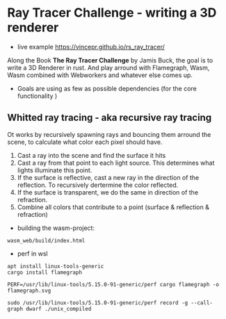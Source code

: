 # Ray Tracer Challenge - writing a 3D renderer

- live example https://vincepr.github.io/rs_ray_tracer/

Along the Book **The Ray Tracer Challenge** by Jamis Buck, the goal is to write a 3D Renderer in rust. And play arround with Flamegraph, Wasm, Wasm combined with Webworkers and whatever else comes up.

- Goals are using as few as possible dependencies (for the core functionality )

## Whitted ray tracing - aka recursive ray tracing
Ot works by recursively spawning rays and bouncing them arround the scene, to calculate what color each pixel should have.
1. Cast a ray into the scene and find the surface it hits
2. Cast a ray from that point to each light source. This determines what lights illuminate this point.
3. If the surface is reflective, cast a new ray in the direction of the reflection. To recursively dertermine the color reflected.
4. If the surface is transparent, we do the same in direction of the refraction.
5. Combine all colors that contribute to a point (surface & reflection & refraction)

- building the wasm-project:
```
wasm_web/build/index.html
```


- perf in wsl
```
apt install linux-tools-generic
cargo install flamegraph

PERF=/usr/lib/linux-tools/5.15.0-91-generic/perf cargo flamegraph -o flamegraph.svg

sudo /usr/lib/linux-tools/5.15.0-91-generic/perf record -g --call-graph dwarf ./unix_compiled
```